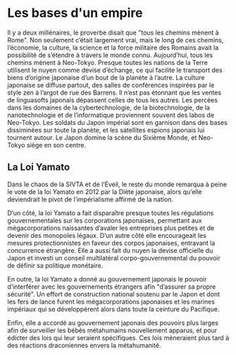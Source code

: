 # Les bases d'un empire

Il y a deux millénaires, le proverbe disait que "tous les chemins mènent à Rome". Non seulement c’était largement vrai, mais le long de ces chemins, l’économie, la culture, la science et la force militaire des Romains avait la possibilité de s’étendre à travers le monde connu. Aujourd’hui, tous les chemins mènent à Neo-Tokyo. Presque toutes les nations de la Terre utilisent le nuyen comme devise d’échange, ce qui facilite le transport des biens d’origine japonaise d’un bout de la planète à l’autre. La culture japonaise se diffuse partout, des salles de conférences inspirées par le style zen à l’argot de rue des Barrens. Il n’est pas étonnant que les ventes de linguasofts japonais dépassent celles de tous les autres. Les percées dans les domaines de la cybertechnologie, de la biotechnologie, de la nanotechnologie et de l’informatique proviennent souvent des labos de Neo-Tokyo. Les soldats du Japon impérial sont en garnison dans des bases dissiminées sur toute la planète, et les satellites espions japonais lui tournent autour. Le Japon domine la scène du Sixième Monde, et Neo-Tokyo siège en son centre.

## La Loi Yamato

Dans le chaos de la SIVTA et de l’Éveil, le reste du monde remarqua à peine le vote de la loi Yamato en 2012 par la Diète japonaise, alors qu’elle deviendrait le pivot de l’impérialisme affirmé de la nation.

D’un côté, la loi Yamato a fait disparaître presque toutes les régulations gouvernementales sur les corporations japonaises, permettant aux mégacorporations naissantes d’avaler les entreprises plus petites et de devenir des monopoles légaux. D’un autre côté elle encourageait les mesures protectionnistes en faveur des corpos japonaises, entravant la concurrence étrangère. Elle a aussi fait du nuyen la devise officielle du Japon et investi un conseil multilatéral corpo-gouvernemental du pouvoir de définir sa politique monétaire.

En outre, la loi Yamato a donné au gouvernement japonais le pouvoir d’interférer avec les gouvernements étrangers afin "d’assurer sa propre sécurité". Un effort de construction national soutenu par le Japon et dont les fers de lance furent les mégacorporations japonaises et les marines impériaux qui se développèrent alors dans toute la ceinture du Pacifique.

Enfin, elle a accordé au gouvernement japonais des pouvoirs plus larges afin de surveiller les bébés métahumains nouvellement apparus, et pour édicter des lois qui leur seraient spécifiques. Ces lois mèneraient plus tard à des réactions draconiennes envers la métahumanité.